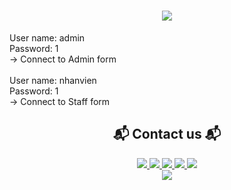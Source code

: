 <h1 align="center">
    <img src="https://readme-typing-svg.herokuapp.com/?font=Righteous&size=35&center=true&vCenter=true&width=500&height=70&duration=4000&lines=PHONE+STORE+ACCOUNT;" />
</h1>
User name: admin
<br/>
Password: 1
<br/>
-> Connect to Admin form
<br/>
<br/>
User name: nhanvien
<br/>
Password: 1
<br/>
-> Connect to Staff form
<br/>
<h2 align="center">📬 Contact us 📬</h2>
<div align="center">
    <a href="https://www.facebook.com/an.hoang100204/" target="_blank">
<img src="https://img.shields.io/badge/Thanh An-0077B5?style=for-the-badge&logo=facebook&logoColor=white" target="_blank" />
</a>
    <a href="https://www.facebook.com/profile.php?id=100069027096276" target="_blank">
<img src="https://img.shields.io/badge/Quoc Quang-0077B5?style=for-the-badge&logo=facebook&logoColor=white" target="_blank" />
</a>
    <a href="https://www.facebook.com/profile.php?id=100083618592057" target="_blank">
<img src="https://img.shields.io/badge/Van Duong-0077B5?style=for-the-badge&logo=facebook&logoColor=white" target="_blank" />
</a>
    <a href="https://www.facebook.com/profile.php?id=100025869333785" target="_blank">
<img src="https://img.shields.io/badge/Tien Dung-0077B5?style=for-the-badge&logo=facebook&logoColor=white" target="_blank" />
</a>
    <a href="https://www.facebook.com/nguyen.kudo.1690" target="_blank">
<img src="https://img.shields.io/badge/Minh Man-0077B5?style=for-the-badge&logo=facebook&logoColor=white" target="_blank" />
</a>
</div>
<div align="center">
<a href="https://drive.google.com/drive/folders/1zPxqNMyoYNzj3B91ibB6mkDRGZaaG62J?usp=drive_link">
    <img src="https://img.shields.io/badge/Document Drive-333333?style=for-the-badge&logo=github&logoColor=red" />
</a>
</div>

